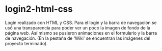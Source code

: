 # login2-html-css
Login realizado con HTML y CSS. Para el login y la barra de navegación se usó una transparencia para poder ver un poco la imagen de fondo de la página web. Así mismo se pusieron animaciones en el formulario y la barra de navegación. (En la pestaña de 'Wiki' se encuentran las imágenes del proyecto terminado).
